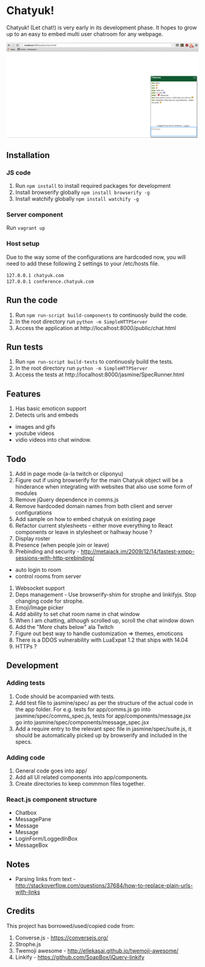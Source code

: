 # Chatyuk!

Chatyuk! (Let chat!) is very early in its development phase. It hopes to grow up to an easy to embed multi user chatroom for any webpage.

![Crappy screenshot](/docs/imgs/screenshot.png?raw=true "Crappy screenshot")

## Installation

### JS code

1. Run `npm install` to install required packages for development
2. Install browserify globally `npm install browserify -g`
3. Install watchify globally `npm install watchify -g`


### Server component

Run `vagrant up`

### Host setup

Due to the way some of the configurations are hardcoded now, you will need to add these following 2 settings to your /etc/hosts file. 

```
127.0.0.1 chatyuk.com
127.0.0.1 conference.chatyuk.com
```

## Run the code

1. Run `npm run-script build-components` to continuosly build the code.
2. In the root directory run `python -m SimpleHTTPServer`
3. Access the application at http://localhost:8000/public/chat.html

## Run tests

1. Run `npm run-script build-tests` to continuosly build the tests.
2. In the root directory run `python -m SimpleHTTPServer`
3. Access the tests at http://localhost:8000/jasmine/SpecRunner.html

## Features

1. Has basic emoticon support
2. Detects urls and embeds 
  - images and gifs
  - youtube videos
  - vidio videos
  into chat window.

## Todo

1. Add in page mode (a-la twitch or cliponyu)
1. Figure out if using browserify for the main Chatyuk object will be a hinderance when integrating with websites that also use some form of modules
1. Remove jQuery dependence in comms.js
1. Remove hardcoded domain names from both client and server configurations
1. Add sample on how to embed chatyuk on existing page
1. Refactor current stylesheets - either move everything to React components or leave in stylesheet or halhway house ? 
1. Display roster
1. Presence (when people join or leave)
1. Prebinding and security - http://metajack.im/2009/12/14/fastest-xmpp-sessions-with-http-prebinding/
  - auto login to room
  - control rooms from server
1. Websocket support
1. Deps management - Use browserify-shim for strophe and linkifyjs. Stop changing code for strophe. 
1. Emoji/Image picker
1. Add ability to set chat room name in chat window
1. When I am chatting, although scrolled up, scroll the chat window down
1. Add the "More chats below" ala Twitch
1. Figure out best way to handle customization => themes, emoticons 
1. There is a DDOS vulnerability with LuaExpat 1.2 that ships with 14.04
1. HTTPs ?


## Development

### Adding tests

1. Code should be acompanied with tests.
1. Add test file to jasmine/spec/ as per the structure of the actual code in the app folder. For e.g. tests for app/comms.js go into  jasmine/spec/comms_spec.js, tests for app/components/message.jsx go into jasmine/spec/components/message_spec.jsx
1. Add a require entry to the relevant spec file in jasmine/spec/suite.js, it should be automatically picked up by browserify and included in the specs.

### Adding code

1. General code goes into app/
1. Add all UI related components into app/components.
1. Create directories to keep commmon files together.


### React.js component structure

 - Chatbox
  - MessagePane
   - Message
   - Message
  - LoginForm/LoggedInBox
  - MessageBox

## Notes

  - Parsing links from text - http://stackoverflow.com/questions/37684/how-to-replace-plain-urls-with-links


## Credits

This project has borrowed/used/copied code from:

1. Converse.js - https://conversejs.org/
1. Strophe.js
1. Twemoji awesome - http://ellekasai.github.io/twemoji-awesome/
1. Linkify - https://github.com/SoapBox/jQuery-linkify
